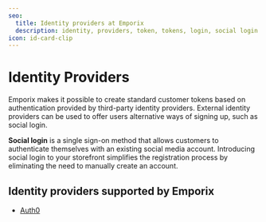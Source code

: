```yaml
---
seo:
  title: Identity providers at Emporix
  description: identity, providers, token, tokens, login, social login
icon: id-card-clip
---
```


# Identity Providers

Emporix makes it possible to create standard customer tokens based on authentication provided by third-party identity providers. External identity providers can be used to offer users alternative ways of signing up, such as social login.

**Social login** is a single sign-on method that allows customers to authenticate themselves with an existing social media account. Introducing social login to your storefront simplifies the registration process by eliminating the need to manually create an account.

## Identity providers supported by Emporix

* [Auth0](auth0.md)

